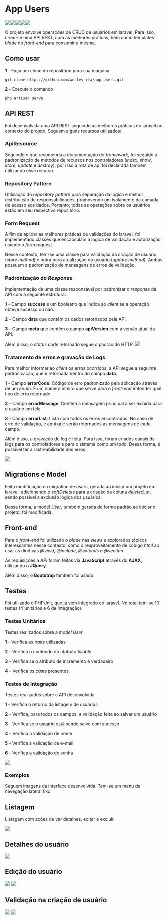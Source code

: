 # App Users
![](https://img.shields.io/badge/Laravel-FF2D20?style=for-the-badge&logo=laravel&logoColor=white)![](https://img.shields.io/badge/PHP-777BB4?style=for-the-badge&logo=php&logoColor=white)![](https://img.shields.io/badge/JavaScript-323330?style=for-the-badge&logo=javascript&logoColor=F7DF1E)![](https://img.shields.io/badge/jQuery-0769AD?style=for-the-badge&logo=jquery&logoColor=white)![](https://img.shields.io/badge/Bootstrap-563D7C?style=for-the-badge&logo=bootstrap&logoColor=white)  

O projeto envolve operações de CRUD de usuários em laravel. Para isso, criou-se uma API REST, com as melhores práticas, bem como templates *blade* no *front-end* para consumir a mesma.

## Como usar
**1** - Faça um clone do repositório para sua máquina

    git clone https://github.com/wesley-rfa/app_users.git
**2** - Execute o comando

    php artisan serve
    
## API REST
Foi desenvolvida uma API REST seguindo as melhores práticas do laravel no contexto do projeto. Seguem alguns recursos utilizados:

### ApiResource
Seguindo o que recomenda a documentação do *framework*, foi seguido a padronização de métodos de recursos nos controladores (*index*, *show*, *store*, *update* e *destroy*), por isso a rota de api foi declarada também utilizando esse recurso.
### Repository Pattern
Utilização do *repository pattern* para separação da lógica e melhor distribuição de responsabilidades, promovendo um isolamento da camada de acesso aos dados. Portanto, todas as operações sobre os usuários estão em seu respectivo repositório.
### Form Request
A fim de aplicar as melhores práticas de validações do laravel, foi implementado classes que encapsulam a lógica de validação e autorização usando o *form request*.

Nesse contexto, tem-se uma classe para validação da criação de usuário (*store method*) e outra para atualização do usuário (*update method*). Ambas possuem a padronização de mensagens de erros de validação.

### Padronização do *Response*
Implementação de uma classe responsável por padronizar o *response* da API com a seguinte estrutura:

**1** - Campo  **success** é um booleano que indica ao *client* se a operação obteve sucesso ou não.

**2** - Campo  **data** que contêm os dados retornados pela API.

**3** - Campo  **meta** que contêm o campo **apiVersion** com a versão atual da API.

Além disso, o *status code* retornado segue o padrão do HTTP.
![](public/examples/apiResponse.PNG)

### Tratamento de erros e gravação de Logs
Para melhor informar ao *client* os erros ocorridos, a API segue a seguinte padronização, que é retornada dentro do campo **data**.

**1** - Campo  **errorCode**: Código de erro padronizado pela aplicação através de um *Enum*. É um número inteiro que serve para o *front-end* entender qual tipo de erro retornado.

**2** - Campo  **errorMessage**: Contêm a mensagem principal a ser exibida para o usuário em tela.

**3** - Campo  **errorList**: Lista com todos os erros encontrados. No caso de erro de validação, é aqui que serão retornados as mensagens de cada campo.

Além disso, a gravação de log é feita. Para isso, foram criados canais de logs para os controladores e para o sistema como um todo. Dessa forma, é possível ter a rastreabilidade dos erros.

![](public/examples/apiErrorResponse.PNG)

## Migrations e Model
Feita modificação na migration de *users*, gerada ao iniciar um projeto em laravel, adicionando o *softDeletes* para a criação da coluna *deleted_at*, sendo possível a exclusão lógica dos usuários. 

Dessa forma, a model *User*, também gerada de forma padrão ao iniciar o projeto, foi modificada.

## Front-end
Para o *front-end* foi utilizado o *blade* nas *views* e explorados tópicos interessantes nesse contexto, como o reaproveitamento de código *html* ao usar as diretivas *@yield*, *@include*, *@extends* e *@section*.

As requisições a *API* foram feitas via **JavaScript** através do **AJAX**, utilizando o **JQuery**.

Além disso, o **Bootstrap** também foi usado.

## Testes
Foi utilizado o PHPUnit, que já vem integrado ao laravel. No total tem-se 10 testes (4 unitários e 6 de integração).

### Testes Unitários
Testes realizados sobre a *model User*

**1** - Verifica as *traits* utilizadas

**2** - Verifica o conteúdo do atributo *fillable*

**3** - Verifica se o atributo de incremento é verdadeiro

**4** - Verifica os *casts* presentes

### Testes de Integração
Testes realizados sobre a API desenvolvida

**1** - Verifica o retorno da listagem de usuários

**2** - Verifica, para todos os campos, a validação feita ao salvar um usuário

**3** - Verifica se o usuário está sendo salvo com sucesso

**4** - Verifica a validação de nome

**5** - Verifica a validação de e-mail

**6** - Verifica a validação de senha

![](public/examples/tests.PNG)

### Exemplos
Seguem imagens da interface desenvolvida. Tem-se um menu de navegação lateral fixo.

## Listagem
Listagem com ações de ver detalhes, editar e excluir.

![](public/examples/listUsers.PNG)

## Detalhes do usuário
![](public/examples/showUsers.PNG)

## Edição do usuário
![](public/examples/editUsers.PNG)
![](public/examples/validateUpdateUser.png)

## Validação na criação de usuário

![](public/examples/validateStoreUser.png)
![](public/examples/validateStoreUser2.png)